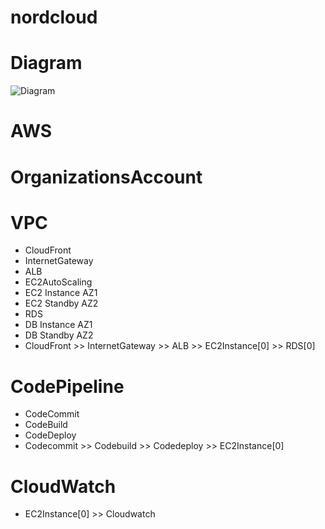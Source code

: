 # nordcloud

# Diagram
![Diagram](https://github.com/adob71/nordcloud/blob/main/diagram.png)

# AWS
# OrganizationsAccount
# VPC
* CloudFront
* InternetGateway
* ALB
* EC2AutoScaling
* EC2 Instance AZ1
* EC2 Standby AZ2
* RDS
* DB Instance AZ1
* DB Standby AZ2
* CloudFront >> InternetGateway >> ALB >> EC2Instance[0] >> RDS[0]

# CodePipeline
* CodeCommit
* CodeBuild
* CodeDeploy
* Codecommit >> Codebuild >> Codedeploy >> EC2Instance[0]

# CloudWatch
* EC2Instance[0] >> Cloudwatch
